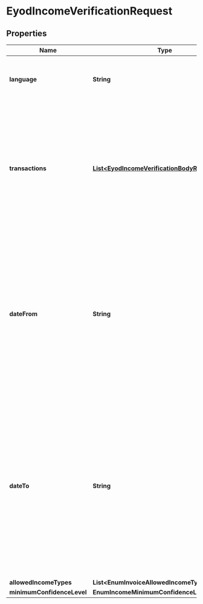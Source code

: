 

# EyodIncomeVerificationRequest


## Properties

| Name | Type | Description | Notes |
|------------ | ------------- | ------------- | -------------|
|**language** | **String** | Two-letter ISO 639-1 code for the language of the transaction. |  |
|**transactions** | [**List&lt;EyodIncomeVerificationBodyRequest&gt;**](EyodIncomeVerificationBodyRequest.md) | An array of transaction objects that you want enriched.  **Note:** Each object corresponds to one, unique transaction and you can send through up to 10,000 transactions per request. |  |
|**dateFrom** | **String** | The date from which you want to start getting incomes for, in &#x60;YYYY-MM-DD&#x60; format, within the last 365 days. When you use this parameter, you must also send &#x60;date_to&#x60;.  ⚠️ The value of &#x60;date_from&#x60; cannot be greater than &#x60;date_to&#x60;. |  [optional] |
|**dateTo** | **String** | The date you want to stop getting incomes for, in &#x60;YYYY-MM-DD&#x60; format, within the last 365 days. When you use this parameter, you must also send &#x60;date_from&#x60;.  ⚠️ The value of &#x60;date_to&#x60; cannot be greater than today&#39;s date (in other words, no future dates). |  [optional] |
|**allowedIncomeTypes** | **List&lt;EnumInvoiceAllowedIncomeTypesRequest&gt;** |  |  [optional] |
|**minimumConfidenceLevel** | **EnumIncomeMinimumConfidenceLevelRequest** |  |  [optional] |




